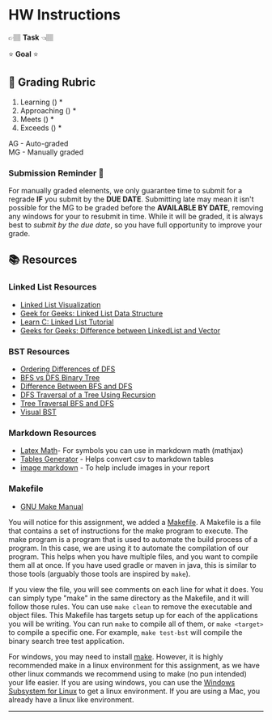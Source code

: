 # HW Instructions

👉🏽 **Task** 👈🏽

:star: **Goal** :star:

## 📝 Grading Rubric


1. Learning ()
   * 
2. Approaching  ()
   * 
3. Meets  ()
   * 
4. Exceeds  ()
   * 


AG - Auto-graded  
MG - Manually graded

### Submission Reminder 🚨
For manually graded elements, we only guarantee time to submit for a regrade **IF** you submit by the **DUE DATE**. Submitting late may mean it isn't possible for the MG to be graded before the **AVAILABLE BY DATE**, removing any windows for your to resubmit in time. While it will be graded, it is always best to *submit by the due date*, so you have full opportunity to improve your grade.


## 📚 Resources
 

### Linked List Resources
* [Linked List Visualization]
* [Geek for Geeks: Linked List Data Structure]
* [Learn C: Linked List Tutorial]
* [Geeks for Geeks: Difference between LinkedList and Vector]

### BST Resources

* [Ordering Differences of DFS]
* [BFS vs DFS Binary Tree]
* [Difference Between BFS and DFS]
* [DFS Traversal of a Tree Using Recursion]
* [Tree Traversal BFS and DFS]
* [Visual BST]

### Markdown Resources
* [Latex Math]- For symbols you can use in markdown math (mathjax)
* [Tables Generator] - Helps convert csv to markdown tables
* [image markdown] - To help include images in your report


### Makefile

* [GNU Make Manual]

You will notice for this assignment, we added a [Makefile](../Makefile). A Makefile is a file that contains a set of instructions for the make program to execute. The make program is a program that is used to automate the build process of a program. In this case, we are using it to automate the compilation of our program. This helps when you have multiple files, and you want to compile them all at once. If you have used gradle or maven in java, this is similar to those tools (arguably those tools are inspired by `make`).

If you view the file, you will see comments on each line for what it does. You can simply type "make" in the same
directory as the Makefile, and it will follow those rules. You can use `make clean` to remove the executable and object files. This Makefile has targets setup up for each of the applications you will be writing. You can run `make` to compile all of them, or `make <target>` to compile a specific one. For example, `make test-bst` will compile the binary search tree test application.

For windows, you may need to install [make](https://gnuwin32.sourceforge.net/packages/make.htm). However, it is highly recommended make in a linux environment for this assignment, as we have other linux commands we recommend using to make (no pun intended) your life easier. If you are using windows, you can use the [Windows Subsystem for Linux](https://docs.microsoft.com/en-us/windows/wsl/install-win10) to get a linux environment. If you are using a Mac, you already have a linux like environment.

---

[Linked List Visualization]: https://visualgo.net/en/list
[Geek for Geeks: Linked List Data Structure]: https://www.geeksforgeeks.org/data-structures/linked-list/
[Learn C: Linked List Tutorial]: https://www.learn-c.org/en/Linked_lists
[Geeks for Geeks: Difference between LinkedList and Vector]: https://www.geeksforgeeks.org/difference-between-vector-and-list/

[Latex Math]: https://en.wikibooks.org/wiki/LaTeX/Mathematics
[Tables Generator]: https://www.tablesgenerator.com/markdown_tables
[image markdown]: https://docs.github.com/en/get-started/writing-on-github/getting-started-with-writing-and-formatting-on-github/basic-writing-and-formatting-syntax#images

[Ordering Differences of DFS]: https://en.wikipedia.org/wiki/Depth-first_search#Output_of_a_depth-first_search
[Depth First Search]: https://en.wikipedia.org/wiki/Depth-first_search
[Breadth First Search]: https://en.wikipedia.org/wiki/Breadth-first_search
[Visual BST]: https://visualgo.net/en/bst
[BFS vs DFS Binary Tree]: https://www.geeksforgeeks.org/bfs-vs-dfs-binary-tree/
[Difference Between BFS and DFS]: https://www.geeksforgeeks.org/difference-between-bfs-and-dfs/ 
[DFS Traversal of a Tree Using Recursion]: https://www.geeksforgeeks.org/dfs-traversal-of-a-tree-using-recursion/
[Tree Traversal BFS and DFS]: https://www.codingeek.com/data-structure/tree-traversal-bfs-and-dfs-introduction-explanation-and-implementation/
[GNU Make Manual]: https://www.gnu.org/software/make/manual/make.html